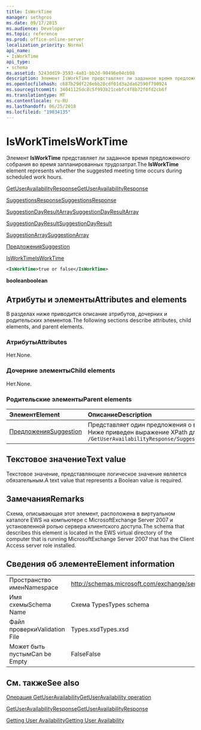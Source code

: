 ```yaml
---
title: IsWorkTime
manager: sethgros
ms.date: 09/17/2015
ms.audience: Developer
ms.topic: reference
ms.prod: office-online-server
localization_priority: Normal
api_name:
- IsWorkTime
api_type:
- schema
ms.assetid: 5243dd19-3593-4a81-bb2d-90496e04cb98
description: Элемент IsWorkTime представляет ли заданное время предложенного собрания во время запланированных трудозатрат.
ms.openlocfilehash: c687b29df226ebb28cdf01d3a2da62590f790924
ms.sourcegitcommit: 34041125dc8c5f993b21cebfc4f8b72f0fd2cb6f
ms.translationtype: MT
ms.contentlocale: ru-RU
ms.lasthandoff: 06/25/2018
ms.locfileid: "19834135"
---
```

# <a name="isworktime"></a><span data-ttu-id="9d67b-103">IsWorkTime</span><span class="sxs-lookup"><span data-stu-id="9d67b-103">IsWorkTime</span></span>

<span data-ttu-id="9d67b-104">Элемент **IsWorkTime** представляет ли заданное время предложенного собрания во время запланированных трудозатрат.</span><span class="sxs-lookup"><span data-stu-id="9d67b-104">The **IsWorkTime** element represents whether the suggested meeting time occurs during scheduled work hours.</span></span> 
  
[<span data-ttu-id="9d67b-105">GetUserAvailabilityResponse</span><span class="sxs-lookup"><span data-stu-id="9d67b-105">GetUserAvailabilityResponse</span></span>](getuseravailabilityresponse.md)
  
[<span data-ttu-id="9d67b-106">SuggestionsResponse</span><span class="sxs-lookup"><span data-stu-id="9d67b-106">SuggestionsResponse</span></span>](suggestionsresponse.md)
  
[<span data-ttu-id="9d67b-107">SuggestionDayResultArray</span><span class="sxs-lookup"><span data-stu-id="9d67b-107">SuggestionDayResultArray</span></span>](suggestiondayresultarray.md)
  
[<span data-ttu-id="9d67b-108">SuggestionDayResult</span><span class="sxs-lookup"><span data-stu-id="9d67b-108">SuggestionDayResult</span></span>](suggestiondayresult.md)
  
[<span data-ttu-id="9d67b-109">SuggestionArray</span><span class="sxs-lookup"><span data-stu-id="9d67b-109">SuggestionArray</span></span>](suggestionarray.md)
  
[<span data-ttu-id="9d67b-110">Предложения</span><span class="sxs-lookup"><span data-stu-id="9d67b-110">Suggestion</span></span>](suggestion.md)
  
[<span data-ttu-id="9d67b-111">IsWorkTime</span><span class="sxs-lookup"><span data-stu-id="9d67b-111">IsWorkTime</span></span>](isworktime.md)
  
```xml
<IsWorkTime>true or false</IsWorkTime>
```

 <span data-ttu-id="9d67b-112">**boolean**</span><span class="sxs-lookup"><span data-stu-id="9d67b-112">**boolean**</span></span>
## <a name="attributes-and-elements"></a><span data-ttu-id="9d67b-113">Атрибуты и элементы</span><span class="sxs-lookup"><span data-stu-id="9d67b-113">Attributes and elements</span></span>

<span data-ttu-id="9d67b-114">В разделах ниже приводится описание атрибутов, дочерних и родительских элементов.</span><span class="sxs-lookup"><span data-stu-id="9d67b-114">The following sections describe attributes, child elements, and parent elements.</span></span>
  
### <a name="attributes"></a><span data-ttu-id="9d67b-115">Атрибуты</span><span class="sxs-lookup"><span data-stu-id="9d67b-115">Attributes</span></span>

<span data-ttu-id="9d67b-116">Нет.</span><span class="sxs-lookup"><span data-stu-id="9d67b-116">None.</span></span>
  
### <a name="child-elements"></a><span data-ttu-id="9d67b-117">Дочерние элементы</span><span class="sxs-lookup"><span data-stu-id="9d67b-117">Child elements</span></span>

<span data-ttu-id="9d67b-118">Нет.</span><span class="sxs-lookup"><span data-stu-id="9d67b-118">None.</span></span>
  
### <a name="parent-elements"></a><span data-ttu-id="9d67b-119">Родительские элементы</span><span class="sxs-lookup"><span data-stu-id="9d67b-119">Parent elements</span></span>

|<span data-ttu-id="9d67b-120">**Элемент**</span><span class="sxs-lookup"><span data-stu-id="9d67b-120">**Element**</span></span>|<span data-ttu-id="9d67b-121">**Описание**</span><span class="sxs-lookup"><span data-stu-id="9d67b-121">**Description**</span></span>|
|:-----|:-----|
|[<span data-ttu-id="9d67b-122">Предложения</span><span class="sxs-lookup"><span data-stu-id="9d67b-122">Suggestion</span></span>](suggestion.md) <br/> |<span data-ttu-id="9d67b-123">Представляет один предложения о времени на собрания.</span><span class="sxs-lookup"><span data-stu-id="9d67b-123">Represents a single meeting time suggestion.</span></span>  <br/> <span data-ttu-id="9d67b-124">Ниже приведен выражение XPath для этого элемента.</span><span class="sxs-lookup"><span data-stu-id="9d67b-124">The following is the XPath expression to this element:</span></span>  <br/>  `/GetUserAvailabilityResponse/SuggestionsResponse/SuggestionDayResultArray/SuggestionDayResult[i]/SuggestionArray/Suggestion[i]` <br/> |
   
## <a name="text-value"></a><span data-ttu-id="9d67b-125">Текстовое значение</span><span class="sxs-lookup"><span data-stu-id="9d67b-125">Text value</span></span>

<span data-ttu-id="9d67b-126">Текстовое значение, представляющее логическое значение является обязательным.</span><span class="sxs-lookup"><span data-stu-id="9d67b-126">A text value that represents a Boolean value is required.</span></span>
  
## <a name="remarks"></a><span data-ttu-id="9d67b-127">Замечания</span><span class="sxs-lookup"><span data-stu-id="9d67b-127">Remarks</span></span>

<span data-ttu-id="9d67b-128">Схема, описывающая этот элемент, расположена в виртуальном каталоге EWS на компьютере с MicrosoftExchange Server 2007 и установленной ролью сервера клиентского доступа.</span><span class="sxs-lookup"><span data-stu-id="9d67b-128">The schema that describes this element is located in the EWS virtual directory of the computer that is running MicrosoftExchange Server 2007 that has the Client Access server role installed.</span></span>
  
## <a name="element-information"></a><span data-ttu-id="9d67b-129">Сведения об элементе</span><span class="sxs-lookup"><span data-stu-id="9d67b-129">Element information</span></span>

|||
|:-----|:-----|
|<span data-ttu-id="9d67b-130">Пространство имен</span><span class="sxs-lookup"><span data-stu-id="9d67b-130">Namespace</span></span>  <br/> |http://schemas.microsoft.com/exchange/services/2006/types  <br/> |
|<span data-ttu-id="9d67b-131">Имя схемы</span><span class="sxs-lookup"><span data-stu-id="9d67b-131">Schema Name</span></span>  <br/> |<span data-ttu-id="9d67b-132">Схема Types</span><span class="sxs-lookup"><span data-stu-id="9d67b-132">Types schema</span></span>  <br/> |
|<span data-ttu-id="9d67b-133">Файл проверки</span><span class="sxs-lookup"><span data-stu-id="9d67b-133">Validation File</span></span>  <br/> |<span data-ttu-id="9d67b-134">Types.xsd</span><span class="sxs-lookup"><span data-stu-id="9d67b-134">Types.xsd</span></span>  <br/> |
|<span data-ttu-id="9d67b-135">Может быть пустым</span><span class="sxs-lookup"><span data-stu-id="9d67b-135">Can be Empty</span></span>  <br/> |<span data-ttu-id="9d67b-136">False</span><span class="sxs-lookup"><span data-stu-id="9d67b-136">False</span></span>  <br/> |
   
## <a name="see-also"></a><span data-ttu-id="9d67b-137">См. также</span><span class="sxs-lookup"><span data-stu-id="9d67b-137">See also</span></span>



[<span data-ttu-id="9d67b-138">Операция GetUserAvailability</span><span class="sxs-lookup"><span data-stu-id="9d67b-138">GetUserAvailability operation</span></span>](getuseravailability-operation.md)
  
[<span data-ttu-id="9d67b-139">GetUserAvailabilityResponse</span><span class="sxs-lookup"><span data-stu-id="9d67b-139">GetUserAvailabilityResponse</span></span>](getuseravailabilityresponse.md)


[<span data-ttu-id="9d67b-140">Getting User Availability</span><span class="sxs-lookup"><span data-stu-id="9d67b-140">Getting User Availability</span></span>](http://msdn.microsoft.com/library/d4133fcb-9b0f-4e6b-aadf-a389da83516a%28Office.15%29.aspx)

